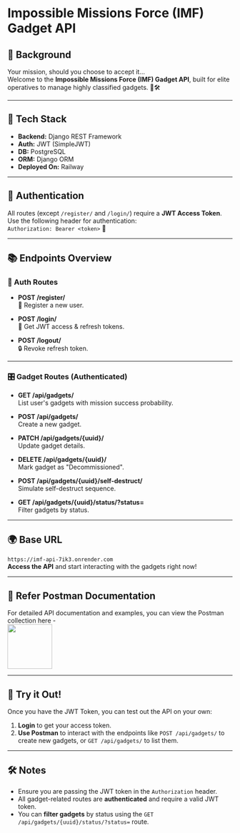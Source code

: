 # Impossible Missions Force (IMF) Gadget API

## 🎯 Background
Your mission, should you choose to accept it…  
Welcome to the **Impossible Missions Force (IMF) Gadget API**, built for elite operatives to manage highly classified gadgets. 💼🛠️

---

## 🔧 Tech Stack
- **Backend:** Django REST Framework 
- **Auth:** JWT (SimpleJWT) 
- **DB:** PostgreSQL 
- **ORM:** Django ORM 
- **Deployed On:** Railway 

---

## 🔐 Authentication
All routes (except `/register/` and `/login/`) require a **JWT Access Token**.  
Use the following header for authentication:  
`Authorization: Bearer <token>` 🔑

---

## 📚 Endpoints Overview

### 👤 Auth Routes
- **POST /register/**  
  🔑 Register a new user.
  
- **POST /login/**  
  🚪 Get JWT access & refresh tokens.
  
- **POST /logout/**  
  🔒 Revoke refresh token.

---

### 🎛️ Gadget Routes (Authenticated)
- **GET /api/gadgets/**  
     List user's gadgets with mission success probability.

- **POST /api/gadgets/**  
     Create a new gadget.

- **PATCH /api/gadgets/{uuid}/**  
     Update gadget details.

- **DELETE /api/gadgets/{uuid}/**  
     Mark gadget as "Decommissioned".

- **POST /api/gadgets/{uuid}/self-destruct/**  
     Simulate self-destruct sequence.

- **GET /api/gadgets/{uuid}/status/?status=**  
     Filter gadgets by status.

---

## 🌍 Base URL
`https://imf-api-7ik3.onrender.com`  
   **Access the API** and start interacting with the gadgets right now!

---

## 📑 Refer Postman Documentation
For detailed API documentation and examples, you can view the Postman collection here -   
<a href="https://documenter.getpostman.com/view/37555239/2sB2cd4xoq#e5719b4f-ac99-4473-9091-53e8b0f9fea0">
    <img src="https://i.postimg.cc/L4kmQ1yF/postman-248x256.png" width="100" height="100">
</a>

---


## 📲 Try it Out!
Once you have the JWT Token, you can test out the API on your own:

1. **Login** to get your access token.
2. **Use Postman** to interact with the endpoints like `POST /api/gadgets/` to create new gadgets, or `GET /api/gadgets/` to list them. 

---

## 🛠️ Notes
- Ensure you are passing the JWT token in the `Authorization` header.
- All gadget-related routes are **authenticated** and require a valid JWT token.
- You can **filter gadgets** by status using the `GET /api/gadgets/{uuid}/status/?status=` route.
